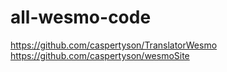 # all-wesmo-code
https://github.com/caspertyson/TranslatorWesmo
https://github.com/caspertyson/wesmoSite
